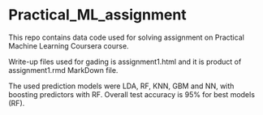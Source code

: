 # Practical_ML_assignment
This repo contains data code used for solving assignment on Practical Machine Learning Coursera course.

Write-up files used for gading is assignment1.html and it is product of assignment1.rmd MarkDown file.

The used prediction models were LDA, RF, KNN, GBM and NN, with boosting predictors with RF. Overall test accuracy is 95% for best models (RF).
